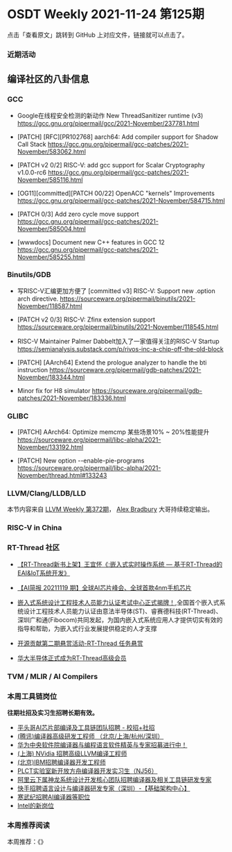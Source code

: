 # OSDT Weekly 2021-11-24 第125期

点击「查看原文」跳转到 GitHub 上对应文件，链接就可以点击了。

### 近期活动

## 编译社区的八卦信息

### GCC

- Google在线程安全检测的新动作
  New ThreadSanitizer runtime (v3)
  https://gcc.gnu.org/pipermail/gcc/2021-November/237781.html

- [PATCH] [RFC][PR102768] aarch64: Add compiler support for Shadow Call Stack
  https://gcc.gnu.org/pipermail/gcc-patches/2021-November/583062.html

- [PATCH v2 0/2] RISC-V: add gcc support for Scalar Cryptography v1.0.0-rc6
  https://gcc.gnu.org/pipermail/gcc-patches/2021-November/585116.html

- [OG11][committed][PATCH 00/22] OpenACC "kernels" Improvements
  https://gcc.gnu.org/pipermail/gcc-patches/2021-November/584715.html

- [PATCH 0/3] Add zero cycle move support
  https://gcc.gnu.org/pipermail/gcc-patches/2021-November/585004.html

- [wwwdocs] Document new C++ features in GCC 12
  https://gcc.gnu.org/pipermail/gcc-patches/2021-November/585255.html

### Binutils/GDB

- 写RISC-V汇编更加方便了
  [committed v3] RISC-V: Support new .option arch directive.
  https://sourceware.org/pipermail/binutils/2021-November/118587.html

- [PATCH v2 0/3] RISC-V: Zfinx extension support
  https://sourceware.org/pipermail/binutils/2021-November/118545.html

- RISC-V Maintainer Palmer Dabbelt加入了一家值得关注的RISC-V Startup
  https://semianalysis.substack.com/p/rivos-inc-a-chip-off-the-old-block

- [PATCH] [AArch64] Extend the prologue analyzer to handle the bti instruction
  https://sourceware.org/pipermail/gdb-patches/2021-November/183344.html

- Minor fix for H8 simulator
  https://sourceware.org/pipermail/gdb-patches/2021-November/183336.html

### GLIBC

- [PATCH] AArch64: Optimize memcmp 某些场景10% ~ 20%性能提升
  https://sourceware.org/pipermail/libc-alpha/2021-November/133192.html

- [PATCH] New option --enable-pie-programs
  https://sourceware.org/pipermail/libc-alpha/2021-November/thread.html#133243

### LLVM/Clang/LLDB/LLD

本节内容来自 [LLVM Weekly 第372期](http://llvmweekly.org/issue/372)，
[Alex Bradbury](https://www.linkedin.com/in/alex-bradbury/) 大哥持续稳定输出。

### RISC-V in China

### RT-Thread 社区
- [【RT-Thread新书上架】王宜怀《:嵌入式实时操作系统 — 基于RT-Thread的EAI&IoT系统开发》](https://mp.weixin.qq.com/s/1K6WUSX_MoyRhvEe4TzOAA)

- [【AI简报 20211119 期】全球AI芯片峰会、全球首款4nm手机芯片](https://mp.weixin.qq.com/s/7PmIiCbd_acM7gOhb2IaBQ)


- [嵌入式系统设计工程技术人员能力认证考试中心正式揭牌！](https://mp.weixin.qq.com/s/Q8EQMOnZJDdeL8hg6D6FmA),全国首个嵌入式系统设计工程技术人员能力认证由意法半导体(ST)、睿赛德科技(RT-Thread)、深圳广和通(Fibocom)共同发起，为国内嵌入式系统应用人才提供切实有效的指导和帮助，为嵌入式行业发展提供稳定的人才支撑


- [开源贡献第二期悬赏活动-RT-Thread 任务悬赏](https://mp.weixin.qq.com/s/eLC5NArRkpZPnGnBO3HBcg)

- [华大半导体正式成为RT-Thread高级会员](https://mp.weixin.qq.com/s/6YXJl7Lzgfcvz3x7zQbywg)

### TVM / MLIR / AI Compilers

### 本周工具链岗位

**往期社招及实习生招聘长期有效。**

- [平头哥AI芯片部编译及工具链团队招聘 - 校招+社招](https://mp.weixin.qq.com/s/kARbXtJotRPCNMrV-yOanA)
- [(腾讯)编译器高级研发工程师 （北京/上海/杭州/深圳）](https://mp.weixin.qq.com/s/DF-2qmHmpKZtJ1djHXM1Ug)
- [华为中央软件院编译器与编程语言软件精英与专家招募进行中！](https://mp.weixin.qq.com/s/VshbvWegM3eCdgK9d6v46A)
- [(上海) NVidia 招聘高级LLVM编译工程师](https://mp.weixin.qq.com/s/y6UmneY-UvzyhEvyCaoyEg)
- [(北京)IBM招聘编译器开发工程师](https://mp.weixin.qq.com/s/B_d1gjyrgncevOGWnV_Jfw)
- [PLCT实验室新开放方舟编译器开发实习生（NJ56）](https://mp.weixin.qq.com/s/lPp5RvjYhpDIGsp-luLzKQ)
- [阿里云下属神龙系统设计开发核心团队招聘编译器及相关工具链研发专家](https://mp.weixin.qq.com/s/h3ELBXBHfNjZCyCRixqnOQ)
- [快手招聘语言设计与编译器研发专家（深圳）-【基础架构中心】](https://mp.weixin.qq.com/s/QTWnlaBFtWQ3YThHJSIhbA)
- [寒武纪招聘AI编译器等职位](https://mp.weixin.qq.com/s/LWpDXEA2rJ1wx9mr8XoWxw)
- [Intel的新岗位](https://mp.weixin.qq.com/s/xs-deMCI4ob7WX0vIRZMZw)

### 本周推荐阅读

本周推荐：《》

